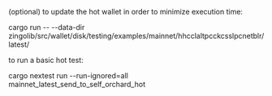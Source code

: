 (optional) to update the hot wallet in order to minimize execution time:

cargo run -- --data-dir zingolib/src/wallet/disk/testing/examples/mainnet/hhcclaltpcckcsslpcnetblr/latest/  


to run a basic hot test:

cargo nextest run --run-ignored=all mainnet_latest_send_to_self_orchard_hot

